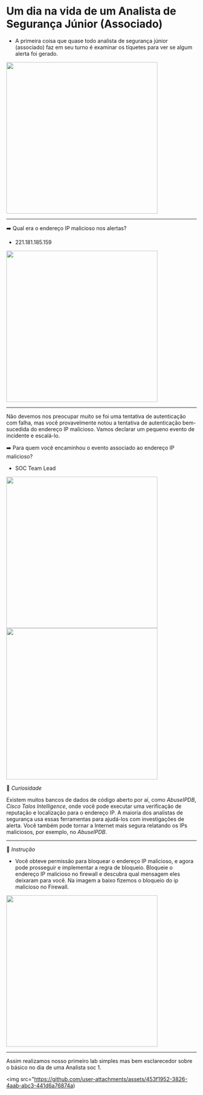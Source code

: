 # Um dia na vida de um Analista de Segurança Júnior (Associado)

- A primeira coisa que quase todo analista de segurança júnior (associado) faz em seu turno é examinar os tíquetes para ver se algum alerta foi gerado.

 <img src="https://github.com/user-attachments/assets/6a0b30bc-761d-4934-bc85-c033aecf1062 " width="400"/>

---

➡️ Qual era o endereço IP malicioso nos alertas?

  - 221.181.185.159

 <img src="https://github.com/user-attachments/assets/c782407d-1ff2-4297-a699-bc9506953aa7" width="400"/>


---
  Não devemos nos preocupar muito se foi uma tentativa de autenticação com falha, mas você provavelmente notou a tentativa de autenticação bem-sucedida do endereço IP malicioso. Vamos declarar um pequeno evento de incidente e escalá-lo.

➡️ Para quem você encaminhou o evento associado ao endereço IP malicioso?
 - SOC Team Lead

<img src="https://github.com/user-attachments/assets/294b27fd-612f-4317-af58-3552656c8283" width="400"/>
<img src="https://github.com/user-attachments/assets/fc1a8f6c-8549-4503-a2c2-88f1b6af6207" width="400"/>


🔰 *Curiosidade*

Existem muitos bancos de dados de código aberto por aí, como *AbuseIPDB*, *Cisco Talos Intelligence*, onde você pode executar uma verificação de reputação e localização para o endereço IP. A maioria dos analistas de segurança usa essas ferramentas para ajudá-los com investigações de alerta. Você também pode tornar a Internet mais segura relatando os IPs maliciosos, por exemplo, no *AbuseIPDB*. 

---

🔰 *Instrução*

 - Você obteve permissão para bloquear o endereço IP malicioso, e agora pode prosseguir e implementar a regra de bloqueio. Bloqueie o endereço IP malicioso no firewall e descubra qual mensagem eles deixaram para você.
 Na imagem a baixo fizemos o bloqueio do ip malicioso no Firewall.

<img src="https://github.com/user-attachments/assets/8167740a-fabd-45c2-9a95-f9a7522d6cd4" width="400"/>


---

 Assim realizamos nosso primeiro lab simples mas bem esclarecedor sobre o básico no dia de uma Analista soc 1.
 
<img src="https://github.com/user-attachments/assets/453f1952-3826-4aab-abc3-441d6a76874a)



